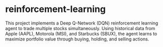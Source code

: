 # reinforcement-learning
This project implements a Deep Q-Network (DQN) reinforcement learning agent to trade multiple stocks simultaneously. Using historical data from Apple (AAPL), Motorola (MSI), and Starbucks (SBUX), the agent learns to maximize portfolio value through buying, holding, and selling actions.
